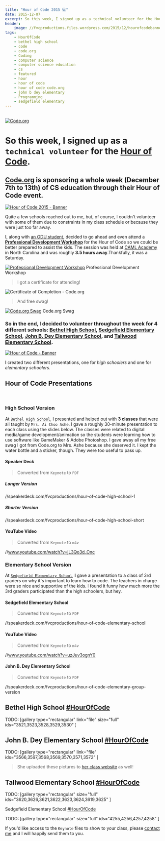 ```yaml
---
title: "Hour of Code 2015 💻️"
date: 2015-12-07
excerpt: So this week, I signed up as a technical volunteer for the Hour of Code. Here's how my experience went.
header:
    image: //fvcproductions.files.wordpress.com/2015/12/hourofcodebanner.jpg
tags:
    - HourOfCode
    - bethel high school
    - code
    - code.org
    - Coding
    - computer science
    - computer science education
    - cs
    - featured
    - hour
    - hour of code
    - hour of code code.org
    - john b dey elementary
    - Programming
    - sedgefield elementary
---
```


\
[![Code.org](//fvcproductions.files.wordpress.com/2015/12/codeorg.png?w=300)](//code.org)

So this week, I signed up as a `technical volunteer` for the [**Hour of Code**](//hourofcode.com/us).
===========================================================================================================



[Code.org](//code.org) is sponsoring a whole week (December 7th to 13th) of CS education through their Hour of Code event.[\
](//i.ytimg.com/vi/D2dgYHwrlt4/maxresdefault.jpg)
---------------------------------

[![Hour of Code 2015 -
Banner](//fvcproductions.files.wordpress.com/2015/12/hour-of-code.jpg)](//speakerdeck.com/fvcproductions/hour-of-code-high-school-1)

Quite a few schools reached out to me, but, of course, I couldn't
volunteer with some of them due to constraints in my class schedule or
because they were just too far away.

I, along with [an ODU student](//thecbliss.com/), decided to go
ahead and even attend a [**Professional Development
Workshop**](//code.org/professional-development-workshops) for the
Hour of Code so we could be better prepared to assist the kids. The
session was held at [CAML Academy](//camlacademy.com/) in North
Carolina and was roughly **3.5 hours away**.Thankfully, it was a
Saturday.

[![Professional
Development
Workshop](//fvcproductions.files.wordpress.com/2015/12/img_0128.jpg)](//fvcproductions.files.wordpress.com/2015/12/img_0128.jpg)
Professional Development Workshop

> I got a certificate for attending!

![Certificate of Completion -
Code.org](//fvcproductions.files.wordpress.com/2015/12/certificate.jpg)

> And free swag!

[![Code.org
Swag](//fvcproductions.files.wordpress.com/2015/12/img_0130.jpg)](//fvcproductions.files.wordpress.com/2015/12/img_0130.jpg)
Code.org Swag



### So in the end, I decided to volunteer throughout the week for 4 different schools: [Bethel High School](//bhs.hampton.k12.va.us/), [Sedgefield Elementary School](//sedgefield.nn.k12.va.us/), [John B. Dey Elementary School](//www.deyes.vbschools.com/), and [Tallwood Elementary School](//www.tallwoodes.vbschools.com/).

[![Hour of Code -
Banner](//fvcproductions.files.wordpress.com/2015/12/hourofcode1-e1449524689973.jpg?w=750)](//fvcproductions.files.wordpress.com/2015/12/hourofcode1-e1449524689973.jpg)

I created two different presentations, one for *high schoolers* and one
for *elementary schoolers*.

Hour of Code Presentations
--------------------------

 

### High School Version

At [`Bethel High School`](//bhs.hampton.k12.va.us/), I presented
and helped out with **3 classes** that were all taught by
`Mrs. Ai Choo Ashe`. I gave a roughly 30-minute presentation to each
class using the slides below. The classes were related to digital
media/game development/animation so the students were learning how to
use software like GameMaker & Adobe Photoshop. I gave away all my free
swag I got from Code.org to Mrs. Ashe because she deserved it. I kept
the water bottle and a sticker, though. They were too useful to pass up.

#### Speaker Deck

> Converted from `Keynote` to `PDF`

##### Longer Version

//speakerdeck.com/fvcproductions/hour-of-code-high-school-1

##### Shorter Version

//speakerdeck.com/fvcproductions/hour-of-code-high-school-short

#### YouTube Video

> Converted from `Keynote` to `m4v`

//www.youtube.com/watch?v=jL3Qo3d_Onc



### Elementary School Version

At [`Sedgefield Elementary School`](//bhs.hampton.k12.va.us/), I
gave a presentation to a class of 3rd graders on why it's important to
learn how to code. The teachers in charge were so nice and supportive of
the kids. I found it funny how much more the 3rd graders participated
than the high schoolers, but hey.

#### Sedgefield Elementary School

> Converted from `Keynote` to `PDF`

//speakerdeck.com/fvcproductions/hour-of-code-elementary-school

#### YouTube Video

> Converted from `Keynote` to `m4v`

//www.youtube.com/watch?v=uzJuv3ognY0

#### John B. Dey Elementary School

> Converted from `Keynote` to `PDF`

//speakerdeck.com/fvcproductions/hour-of-code-elementary-group-version



Bethel High School [\#HourOfCode](//twitter.com/hashtag/hourofcode?lang=en)
---------

TODO: [gallery type="rectangular" link="file" size="full"
ids="3521,3523,3528,3529,3530" ]

John B. Dey Elementary School [\#HourOfCode](//twitter.com/hashtag/hourofcode?lang=en)
-

TODO: [gallery type="rectangular" link="file"
ids="3566,3567,3568,3569,3570,3571,3572" ]

> She uploaded these pictures to [her class
> website](//www.getspotted.org/projects-and-pictures.html) as
> well!

Tallwood Elementary School [\#HourOfCode](//twitter.com/hashtag/hourofcode?lang=en)
-----------------

TODO: [gallery type="rectangular" size="full"
ids="3620,3626,3621,3622,3623,3624,3619,3625" ]

Sedgefield Elementary School [\#HourOfCode](//twitter.com/hashtag/hourofcode?lang=en)


TODO: [gallery type="rectangular" size="full" ids="4255,4256,4257,4258"
]



If you'd like access to the `Keynote` files to show to your class,
please [contact me](//fvcproductions.com/contact/) and I will
happily send them to you.
